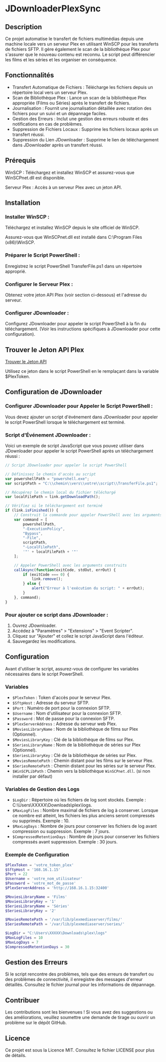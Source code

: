 # JDownloaderPlexSync

## Description
Ce projet automatise le transfert de fichiers multimédias depuis une machine locale vers un serveur Plex en utilisant WinSCP pour les transferts de fichiers SFTP. Il gère également le scan de la bibliothèque Plex pour s'assurer que le nouveau contenu est reconnu. Le script peut différencier les films et les séries et les organiser en conséquence.

## Fonctionnalités
- Transfert Automatique de Fichiers : Télécharge les fichiers depuis un répertoire local vers un serveur Plex.
- Scan de Bibliothèque Plex : Lance un scan de la bibliothèque Plex appropriée (Films ou Séries) après le transfert de fichiers.
- Journalisation : Fournit une journalisation détaillée avec rotation des fichiers pour un suivi et un dépannage faciles.
- Gestion des Erreurs : Inclut une gestion des erreurs robuste et des notifications en cas de problèmes.
- Suppression de Fichiers Locaux : Supprime les fichiers locaux après un transfert réussi.
- Suppression du Lien JDownloader : Supprime le lien de téléchargement dans JDownloader après un transfert réussi.

## Prérequis
WinSCP : Téléchargez et installez WinSCP et assurez-vous que WinSCPnet.dll est disponible.

Serveur Plex : Accès à un serveur Plex avec un jeton API.

## Installation

### Installer WinSCP :
Téléchargez et installez WinSCP depuis le site officiel de WinSCP.

Assurez-vous que WinSCPnet.dll est installé dans C:\Program Files (x86)\WinSCP\.

### Préparer le Script PowerShell :
Enregistrez le script PowerShell TransferFile.ps1 dans un répertoire approprié.

### Configurer le Serveur Plex :
Obtenez votre jeton API Plex (voir section ci-dessous) et l'adresse du serveur.

### Configurer JDownloader :
Configurez JDownloader pour appeler le script PowerShell à la fin du téléchargement. (Voir les instructions spécifiques à JDownloader pour cette configuration).

## Trouver le Jeton API Plex
[Trouver le Jeton API](https://support.plex.tv/articles/204059436-finding-an-authentication-token-x-plex-token)

Utilisez ce jeton dans le script PowerShell en le remplaçant dans la variable $PlexToken.

## Configuration de JDownloader
### Configurer JDownloader pour Appeler le Script PowerShell :

Vous devez ajouter un script d'événement dans JDownloader pour appeler le script PowerShell lorsque le téléchargement est terminé.

### Script d'Événement JDownloader :

Voici un exemple de script JavaScript que vous pouvez utiliser dans JDownloader pour appeler le script PowerShell après un téléchargement réussi :
```javascript
// Script JDownloader pour appeler le script PowerShell

// Définissez le chemin d'accès au script
var powershellPath = "powershell.exe";
var scriptPath = "C:\\chemin\\vers\\votre\\script\\TransferFile.ps1";

// Récupérez le chemin local du fichier téléchargé
var localFilePath = link.getDownloadPath();

// Vérifiez si le téléchargement est terminé
if (link.isFinished()) {
    // Construit la commande pour appeler PowerShell avec les arguments appropriés
    var command = [
        powershellPath,
        "-ExecutionPolicy",
        "Bypass",
        "-File",
        scriptPath,
        "-LocalFilePath",
        '"' + localFilePath + '"'
    ];

    // Appeler PowerShell avec les arguments construits
    callAsync(function(exitCode, stdOut, errOut) {
        if (exitCode === 0) {
            link.remove();
        } else {
            alert("Erreur à l'exécution du script: " + errOut);
        }
    }, command);
}
```
### Pour ajouter ce script dans JDownloader :
1. Ouvrez JDownloader.
2. Accédez à "Paramètres" > "Extensions" > "Event Scripter".
3. Cliquez sur "Ajouter" et collez le script JavaScript dans l'éditeur.
4. Sauvegardez les modifications.

## Configuration

Avant d'utiliser le script, assurez-vous de configurer les variables nécessaires dans le script PowerShell.

### Variables

- `$PlexToken` : Token d'accès pour le serveur Plex.
- `$SftpHost` : Adresse du serveur SFTP.
- `$Port` : Numéro de port pour la connexion SFTP.
- `$Username` : Nom d'utilisateur pour la connexion SFTP.
- `$Password` : Mot de passe pour la connexion SFTP.
- `$PlexServerAddress` : Adresse du serveur web Plex.
- `$MoviesLibraryName` : Nom de la bibliothèque de films sur Plex (Optionnel).
- `$MoviesLibraryKey` : Clé de la bibliothèque de films sur Plex.
- `$SeriesLibraryName` : Nom de la bibliothèque de séries sur Plex (Optionnel).
- `$SeriesLibraryKey` : Clé de la bibliothèque de séries sur Plex.
- `$MoviesRemotePath` : Chemin distant pour les films sur le serveur Plex.
- `$SeriesRemotePath` : Chemin distant pour les séries sur le serveur Plex.
- `$WinSCPLibPath` : Chemin vers la bibliothèque `WinSCPnet.dll`. (si non installer par défaut)

### Variables de Gestion des Logs
- `$LogDir` : Répertoire où les fichiers de log sont stockés. Exemple : C:\Users\XXXXX\Downloads\plex\logs.
- `$MaxLogFiles` : Nombre maximal de fichiers de log à conserver. Lorsque ce nombre est atteint, les fichiers les plus anciens seront compressés ou supprimés. Exemple : 10.
- `$MaxLogDays` : Nombre de jours pour conserver les fichiers de log avant compression ou suppression. Exemple : 7 jours.
- `$CompressedRetentionDays` : Nombre de jours pour conserver les fichiers compressés avant suppression. Exemple : 30 jours.

### Exemple de Configuration

```powershell
$PlexToken = 'votre_token_plex'
$SftpHost = '168.16.1.15'
$Port = 22
$Username = 'votre_nom_utilisateur'
$Password = 'votre_mot_de_passe'
$PlexServerAddress = 'http://168.16.1.15:32400'

$MoviesLibraryName = 'Films'
$MoviesLibraryKey = '1'
$SeriesLibraryName = 'Séries'
$SeriesLibraryKey = '2'

$MoviesRemotePath = '/var/lib/plexmediaserver/films/'
$SeriesRemotePath = '/var/lib/plexmediaserver/series/'

$LogDir = "C:\Users\XXXXX\Downloads\plex\logs"
$MaxLogFiles = 10
$MaxLogDays = 7
$CompressedRetentionDays = 30

```

## Gestion des Erreurs
Si le script rencontre des problèmes, tels que des erreurs de transfert ou des problèmes de connectivité, il enregistre des messages d'erreur détaillés. Consultez le fichier journal pour les informations de dépannage.

## Contribuer
Les contributions sont les bienvenues ! Si vous avez des suggestions ou des améliorations, veuillez soumettre une demande de tirage ou ouvrir un problème sur le dépôt GitHub.

## Licence
Ce projet est sous la Licence MIT. Consultez le fichier LICENSE pour plus de détails.

